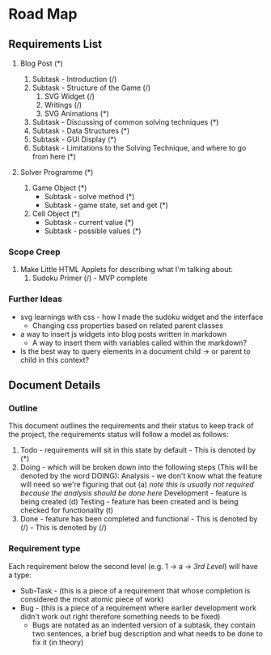 # Road Map

## Requirements List

1. Blog Post (\*)

   1. Subtask - Introduction (/)
   2. Subtask - Structure of the Game (/)
      1. SVG Widget (/)
      2. Writings (/)
      3. SVG Animations (\*)
   3. Subtask - Discussing of common solving techniques (\*)
   4. Subtask - Data Structures (\*)
   5. Subtask - GUI Display (\*)
   6. Subtask - Limitations to the Solving Technique, and where to go from here (\*)

2. Solver Programme (\*)
   1. Game Object (\*)
      - Subtask - solve method (\*)
      - Subtask - game state, set and get (\*)
   2. Cell Object (\*)
      - Subtask - current value (\*)
      - Subtask - possible values (\*)

### Scope Creep

1. Make Little HTML Applets for describing what I'm talking about:
   1. Sudoku Primer (/) - MVP complete

### Further Ideas

- svg learnings with css - how I made the sudoku widget and the interface
  - Changing css properties based on related parent classes
- a way to insert js widgets into blog posts written in markdown
  - A way to insert them with variables called within the markdown?
- Is the best way to query elements in a document child -> or parent to child in this context?

## Document Details

### Outline

This document outlines the requirements and their status to keep track of the project, the requirements status will follow a model as follows:

1. Todo - requirements will sit in this state by default - This is denoted by (\*)
2. Doing - which will be broken down into the following steps (This will be denoted by the word DOING):
   Analysis - we don't know what the feature will need so we're figuring that out (a) _note this is usually not required because the analysis should be done here_
   Development - feature is being created (d)
   Testing - feature has been created and is being checked for functionality (t)
3. Done - feature has been completed and functional - This is denoted by (/) - This is denoted by (/)

### Requirement type

Each requirement below the second level (e.g. 1 -> a -> _3rd Level_) will have a type:

- Sub-Task - (this is a piece of a requirement that whose completion is considered the most atomic piece of work)
- Bug - (this is a piece of a requirement where earlier development work didn't work out right therefore something needs to be fixed)
  - Bugs are notated as an indented version of a subtask, they contain two sentences, a brief bug description and what needs to be done to fix it (in theory)
